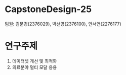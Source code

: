 # CapstoneDesign-25

팀원: 김문경(2376029), 박선영(2376100), 안서연(2276177)

# 연구주제

1. 데이터셋 개선 및 최적화
2. 의료분야 멀티 모달 응용 
